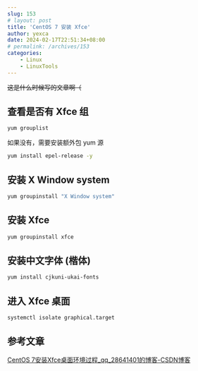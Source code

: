 ```yaml
---
slug: 153
# layout: post
title: 'CentOS 7 安装 Xfce'
author: yexca
date: 2024-02-17T22:51:34+08:00
# permalink: /archives/153
categories:
    - Linux
    - LinuxTools
---
```


~~这是什么时候写的文章啊（~~

## 查看是否有 Xfce 组

```bash
yum grouplist
```

如果没有，需要安装额外包 yum 源

```bash
yum install epel-release -y
```

## 安装 X Window system

```bash
yum groupinstall "X Window system"
```

## 安装 Xfce

```bash
yum groupinstall xfce
```

## 安装中文字体 (楷体)

```bash
yum install cjkuni-ukai-fonts
```

## 进入 Xfce 桌面

```bash
systemctl isolate graphical.target
```

## 参考文章

[CentOS 7安装Xfce桌面环境过程_qq_28641401的博客-CSDN博客](https://blog.csdn.net/qq_28641401/article/details/99428192)
